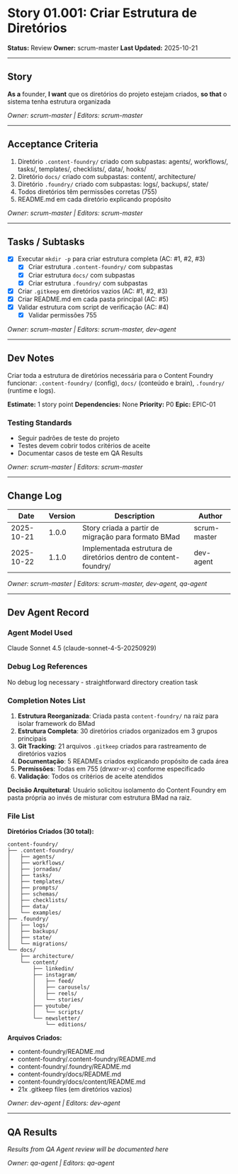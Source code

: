 # Story 01.001: Criar Estrutura de Diretórios

**Status:** Review
**Owner:** scrum-master
**Last Updated:** 2025-10-21

---

## Story

**As a** founder,
**I want** que os diretórios do projeto estejam criados,
**so that** o sistema tenha estrutura organizada

*Owner: scrum-master | Editors: scrum-master*

---

## Acceptance Criteria

1. Diretório `.content-foundry/` criado com subpastas: agents/, workflows/, tasks/, templates/, checklists/, data/, hooks/
2. Diretório `docs/` criado com subpastas: content/, architecture/
3. Diretório `.foundry/` criado com subpastas: logs/, backups/, state/
4. Todos diretórios têm permissões corretas (755)
5. README.md em cada diretório explicando propósito

*Owner: scrum-master | Editors: scrum-master*

---

## Tasks / Subtasks

- [x] Executar `mkdir -p` para criar estrutura completa (AC: #1, #2, #3)
  - [x] Criar estrutura `.content-foundry/` com subpastas
  - [x] Criar estrutura `docs/` com subpastas
  - [x] Criar estrutura `.foundry/` com subpastas
- [x] Criar `.gitkeep` em diretórios vazios (AC: #1, #2, #3)
- [x] Criar README.md em cada pasta principal (AC: #5)
- [x] Validar estrutura com script de verificação (AC: #4)
  - [x] Validar permissões 755

*Owner: scrum-master | Editors: scrum-master, dev-agent*

---

## Dev Notes

Criar toda a estrutura de diretórios necessária para o Content Foundry funcionar: `.content-foundry/` (config), `docs/` (conteúdo e brain), `.foundry/` (runtime e logs).

**Estimate:** 1 story point
**Dependencies:** None
**Priority:** P0
**Epic:** EPIC-01

### Testing Standards

- Seguir padrões de teste do projeto
- Testes devem cobrir todos critérios de aceite
- Documentar casos de teste em QA Results

*Owner: scrum-master | Editors: scrum-master*

---

## Change Log

| Date | Version | Description | Author |
|------|---------|-------------|--------|
| 2025-10-21 | 1.0.0 | Story criada a partir de migração para formato BMad | scrum-master |
| 2025-10-22 | 1.1.0 | Implementada estrutura de diretórios dentro de content-foundry/ | dev-agent |

*Owner: scrum-master | Editors: scrum-master, dev-agent, qa-agent*

---

## Dev Agent Record

### Agent Model Used

Claude Sonnet 4.5 (claude-sonnet-4-5-20250929)

### Debug Log References

No debug log necessary - straightforward directory creation task

### Completion Notes List

1. **Estrutura Reorganizada**: Criada pasta `content-foundry/` na raiz para isolar framework do BMad
2. **Estrutura Completa**: 30 diretórios criados organizados em 3 grupos principais
3. **Git Tracking**: 21 arquivos `.gitkeep` criados para rastreamento de diretórios vazios
4. **Documentação**: 5 READMEs criados explicando propósito de cada área
5. **Permissões**: Todas em 755 (drwxr-xr-x) conforme especificado
6. **Validação**: Todos os critérios de aceite atendidos

**Decisão Arquitetural**: Usuário solicitou isolamento do Content Foundry em pasta própria ao invés de misturar com estrutura BMad na raiz.

### File List

**Diretórios Criados (30 total):**

```
content-foundry/
├── .content-foundry/
│   ├── agents/
│   ├── workflows/
│   ├── jornadas/
│   ├── tasks/
│   ├── templates/
│   ├── prompts/
│   ├── schemas/
│   ├── checklists/
│   ├── data/
│   └── examples/
├── .foundry/
│   ├── logs/
│   ├── backups/
│   ├── state/
│   └── migrations/
└── docs/
    ├── architecture/
    └── content/
        ├── linkedin/
        ├── instagram/
        │   ├── feed/
        │   ├── carousels/
        │   ├── reels/
        │   └── stories/
        ├── youtube/
        │   └── scripts/
        └── newsletter/
            └── editions/
```

**Arquivos Criados:**
- content-foundry/README.md
- content-foundry/.content-foundry/README.md
- content-foundry/.foundry/README.md
- content-foundry/docs/README.md
- content-foundry/docs/content/README.md
- 21x .gitkeep files (em diretórios vazios)

*Owner: dev-agent | Editors: dev-agent*

---

## QA Results

*Results from QA Agent review will be documented here*

*Owner: qa-agent | Editors: qa-agent*
